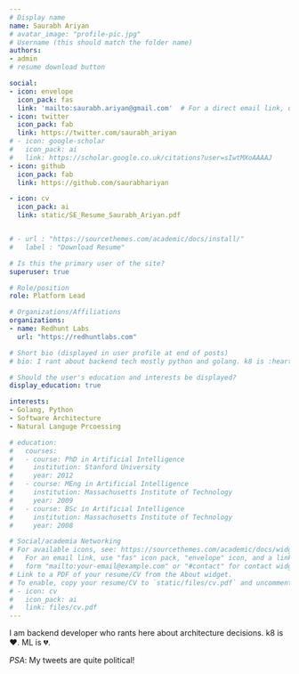 ```yaml
---
# Display name
name: Saurabh Ariyan
# avatar_image: "profile-pic.jpg"
# Username (this should match the folder name)
authors:
- admin
# resume download button

social:
- icon: envelope
  icon_pack: fas
  link: 'mailto:saurabh.ariyan@gmail.com'  # For a direct email link, use "mailto:test@example.org".
- icon: twitter
  icon_pack: fab
  link: https://twitter.com/saurabh_ariyan
# - icon: google-scholar
#   icon_pack: ai
#   link: https://scholar.google.co.uk/citations?user=sIwtMXoAAAAJ
- icon: github
  icon_pack: fab
  link: https://github.com/saurabhariyan

- icon: cv
  icon_pack: ai
  link: static/SE_Resume_Saurabh_Ariyan.pdf


# - url : "https://sourcethemes.com/academic/docs/install/"
#   label : "Download Resume"

# Is this the primary user of the site?
superuser: true

# Role/position
role: Platform Lead 

# Organizations/Affiliations
organizations:
- name: Redhunt Labs
  url: "https://redhuntlabs.com"

# Short bio (displayed in user profile at end of posts)
# bio: I rant about backend tech mostly python and golang. k8 is :heart:. ML is :broken_heart:.

# Should the user's education and interests be displayed?
display_education: true

interests:
- Golang, Python
- Software Architecture
- Natural Languge Prcoessing 

# education:
#   courses:
#   - course: PhD in Artificial Intelligence
#     institution: Stanford University
#     year: 2012
#   - course: MEng in Artificial Intelligence
#     institution: Massachusetts Institute of Technology
#     year: 2009
#   - course: BSc in Artificial Intelligence
#     institution: Massachusetts Institute of Technology
#     year: 2008

# Social/academia Networking
# For available icons, see: https://sourcethemes.com/academic/docs/widgets/#icons
#   For an email link, use "fas" icon pack, "envelope" icon, and a link in the
#   form "mailto:your-email@example.com" or "#contact" for contact widget.
# Link to a PDF of your resume/CV from the About widget.
# To enable, copy your resume/CV to `static/files/cv.pdf` and uncomment the lines below.  
# - icon: cv
#   icon_pack: ai
#   link: files/cv.pdf
---
```


I am backend developer who rants here about architecture decisions. 
k8 is :heart:. ML is :broken_heart:.

_PSA_: My tweets are quite political! 



